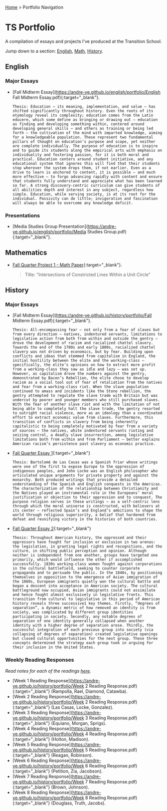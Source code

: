 [Home](https://andre-ye.github.io) > Portfolio Navigation
# TS Portfolio

A compilation of essays and projects I've produced at the Transition School.

Jump down to a section: [English](#english), [Math](#mathematics), [History](#history).

## English
### Major Essays
- [Fall Midterm Essay](https://andre-ye.github.io/english/portfolio/English Fall Midterm Essay.pdf){:target="_blank"}.
  ```
  Thesis: Education – its meaning, implementation, and value – has shifted significantly throughout history. Even the roots of its etymology reveal its complexity; education comes from the Latin educere, which some define as bringing or drawing out – education as finding and developing something within, centered around developing general skills – and others as training or being led forth – the cultivation of the mind with imparted knowledge, aiming for a knowledgeable population. These represent two fundamental pillars of thought on education’s purpose and scope, yet neither are complete individually. The purpose of education is to inspire and to guide its students along the empirical arts with emphasis on individuality and fostering passion, for it is both moral and practical. Education centers around student initiative, and any educational system that ignores this will find that their students stop wherever the system drops them, if not earlier. Even as a drive to learn is anchored to content, it is possible – and much more effective – to forgo advancing rapidly with content and ensure that students fully understand and appreciate what has been learned so far. A strong discovery-centric curriculum can give students of all abilities depth and interest in any subject, regardless how simple. Education, while serving society, is at its root for the individual. Passivity can do little; invigoration and fascination will always be able to overcome any knowledge deficit. 
  ```
### Presentations
- [Media Studies Group Presentation](https://andre-ye.github.io/english/portfolio/Media Studies Group.pdf){:target="_blank"}.

## Mathematics
- [Fall Quarter Project 1 - Math Paper](https://andre-ye.github.io/precalc/portfolio/Project_1_Final_Draft.pdf){:target="_blank"}.
  > Title: "Intersections of Constricted Lines Within a Unit Circle"

## History
### Major Essays
- [Fall Midterm Essay](https://andre-ye.github.io/history/portfolio/Fall Midterm Essay.pdf){:target="_blank"}.
  ```
  Thesis: All-encompassing fear – not only from a fear of slaves but from every direction – natives, indentured servants, limitations to legislative action from both from within and outside the gentry – drove the development of racism and racialized chattel slavery. Towards the end of the 1700s and early 1800s, racialized chattel slavery was not driven by economics, but by fear. Building upon conflicts and ideas that stemmed from capitalism in England, the initial hostility between the elite and the working-class – specifically, the elite’s opinions on how to extract more profit from a working-class they saw as idle and lazy – was set up. However, as capitalism drove the numbers against the gentry, demonstrated by Bacon’s Rebellion, the elite chose to develop racism as a social tool out of fear of retaliation from the natives and fear from a working-class riot. When the slave population continued to amass and incidents like the Stono rebellion, the gentry attempted to regulate the slave trade with Britain but was undercut by poorer and younger members who still purchased slaves. With the fear of another slave riot and with the limitation of not being able to completely halt the slave trade, the gentry resorted to outright racial violence, more as an ideology than a coordinated effort to extract economic value from slaves. Furthermore, this transition of conflicts in slavery from being inherently capitalistic to being completely motivated by fear from a variety of sources – the natives, white indentured servants rioting and seizing control, a deadly slave insurrection, among legislative limitations both from within and from Parliament – better explains American racism’s persistence past slavery as economic practice.
  ```
- [Fall Quarter Essay 1](https://andre-ye.github.io/history/portfolio/Essay%201.pdf){:target="_blank"}
  ```
  Thesis: Bartolomé de Las Casas was a Spanish friar whose writings were one of the first to expose Europe to the oppression of indigenous peoples, and John Locke was an English philosopher who articulated unique arguments for private property and against the monarchy. Both produced writings that provide a detailed understanding of the Spanish and English conquests in the Americas. The characterization of the relationship between Christianity and the Natives played an instrumental role in the Europeans’ moral justification or objection to their oppression and to conquest. The purpose religion serves in these writings – as a self-centric lens through which the moral universe is constructed, with believers at its center – reflected Spain’s and England’s ambitions to shape the world through religious superiority, a belief that hardened from defeat and reunifying victory in the histories of both countries. 
  ```
- [Fall Quarter Essay 2](https://andre-ye.github.io/history/portfolio/Essay%202%20Revised.pdf){:target="_blank"}
  ```
  Thesis: Throughout American history, the oppressed and their oppressors have fought for inclusion or exclusion in two arenas: the legislation, in granting legal rights and recognitions, and the culture, in shifting public perception and opinion. Although neither is independent from one another, groups have targeted one primarily, which would influence the other if accomplished successfully. 1830s working-class women fought against corporations in the cultural battlefield, seeking to counter corporate propaganda and to persuade the public. In the 1840s, by positioning themselves in opposition to the emergence of Asian immigration of the 1860s, European immigrants quietly won the cultural battle and began a descent into acceptance in American society. The cultural battleground now occupied, Asian immigrants could not assimilate and hence fought almost exclusively in legislative fronts. This transition from cultural to legislative in this period of American history reveals three successive1 key themes. Firstly, “degrees of separation”, a dynamic metric of how removed an identity is from society, was complicated by different group identities participating in society. Secondly, any notable degrees of separation of one identity generally collapsed when another identity with a higher degree of separation arose. Thirdly, the successful integration of each previous group into society (via collapsing of degrees of separation) created legislative openings but closed cultural opportunities for the next group. These three concepts determined the strategy each group took in arguing for their inclusion in the United States. 
  ```

### Weekly Reading Responses
*Read notes for each of the readings [here](https://andre-ye.github.io/history/history_navigation#weekly-reading-responses).*
- [Week 1 Reading Response](https://andre-ye.github.io/history/portfolio/Week 2 Reading Response.pdf){:target="_blank"} (Rampolla, Rael, Diamond, Catawba).
- [Week 2 Reading Response](https://andre-ye.github.io/history/portfolio/Week 2 Reading Response.pdf){:target="_blank"} (Las Casas, Locke, Gonzalez).
- [Week 3 Reading Response](https://andre-ye.github.io/history/portfolio/Week 3 Reading Response.pdf){:target="_blank"} (Equiano, Morgan, Sprigs).
- [Week 4 Reading Response](https://andre-ye.github.io/history/portfolio/Week 4 Reading Response.pdf){:target="_blank"} (Holton, Madison).
- [Week 5 Reading Response](https://andre-ye.github.io/history/portfolio/Week 5 Reading Response.pdf){:target="_blank"} (Reagan, Robinson).
- [Week 6 Reading Response](https://andre-ye.github.io/history/portfolio/Week 6 Reading Response.pdf){:target="_blank"} (Petition, Zia, Jacobson).
- [Week 7 Reading Response](https://andre-ye.github.io/history/portfolio/Week 7 Reading Response.pdf){:target="_blank"} (Brown, Johnson).
- [Week 8 Reading Response](https://andre-ye.github.io/history/portfolio/Week 8 Reading Response.pdf){:target="_blank"} (Douglass, Truth, Jacobs).






